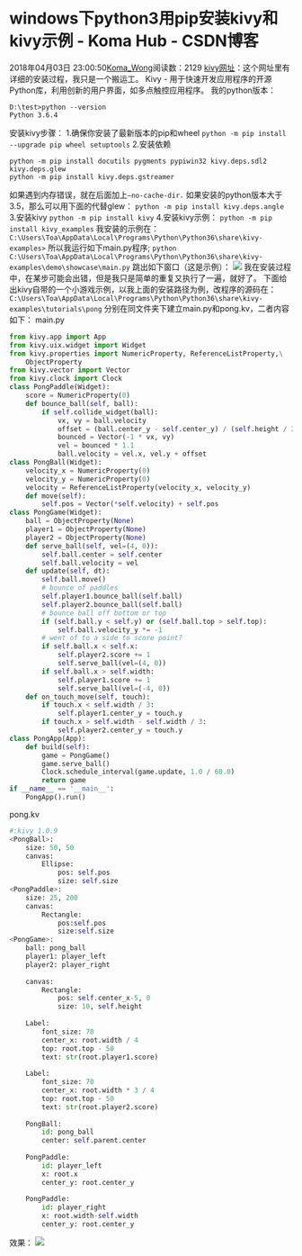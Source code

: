 # windows下python3用pip安装kivy和kivy示例 - Koma Hub - CSDN博客
2018年04月03日 23:00:50[Koma_Wong](https://me.csdn.net/Rong_Toa)阅读数：2129
[kivy网址](https://kivy.org/#home)：这个网址里有详细的安装过程，我只是一个搬运工。
Kivy - 用于快速开发应用程序的开源Python库，利用创新的用户界面，如多点触控应用程序。
我的python版本：
```
D:\test>python --version
Python 3.6.4
```
安装kivy步骤：
1.确保你安装了最新版本的pip和wheel
`python -m pip install --upgrade pip wheel setuptools`
2.安装依赖
```
python -m pip install docutils pygments pypiwin32 kivy.deps.sdl2 kivy.deps.glew
python -m pip install kivy.deps.gstreamer
```
如果遇到内存错误，就在后面加上`–no-cache-dir.`
如果安装的python版本大于3.5，那么可以用下面的代替glew：
`python -m pip install kivy.deps.angle`
3.安装kivy
`python -m pip install kivy`
4.安装kivy示例：
`python -m pip install kivy_examples`
我安装的示例在：
`C:\Users\Toa\AppData\Local\Programs\Python\Python36\share\kivy-examples>`
所以我运行如下main.py程序;
`python C:\Users\Toa\AppData\Local\Programs\Python\Python36\share\kivy-examples\demo\showcase\main.py`
跳出如下窗口（这是示例）：
![](https://img-blog.csdn.net/20180403225355856)
我在安装过程中，在某步可能会出错，但是我只是简单的重复又执行了一遍，就好了。
下面给出kivy自带的一个小游戏示例，以我上面的安装路径为例，改程序的源码在：
`C:\Users\Toa\AppData\Local\Programs\Python\Python36\share\kivy-examples\tutorials\pong`
分别在同文件夹下建立main.py和pong.kv，二者内容如下：
main.py
```python
from kivy.app import App
from kivy.uix.widget import Widget
from kivy.properties import NumericProperty, ReferenceListProperty,\
    ObjectProperty
from kivy.vector import Vector
from kivy.clock import Clock
class PongPaddle(Widget):
    score = NumericProperty(0)
    def bounce_ball(self, ball):
        if self.collide_widget(ball):
            vx, vy = ball.velocity
            offset = (ball.center_y - self.center_y) / (self.height / 2)
            bounced = Vector(-1 * vx, vy)
            vel = bounced * 1.1
            ball.velocity = vel.x, vel.y + offset
class PongBall(Widget):
    velocity_x = NumericProperty(0)
    velocity_y = NumericProperty(0)
    velocity = ReferenceListProperty(velocity_x, velocity_y)
    def move(self):
        self.pos = Vector(*self.velocity) + self.pos
class PongGame(Widget):
    ball = ObjectProperty(None)
    player1 = ObjectProperty(None)
    player2 = ObjectProperty(None)
    def serve_ball(self, vel=(4, 0)):
        self.ball.center = self.center
        self.ball.velocity = vel
    def update(self, dt):
        self.ball.move()
        # bounce of paddles
        self.player1.bounce_ball(self.ball)
        self.player2.bounce_ball(self.ball)
        # bounce ball off bottom or top
        if (self.ball.y < self.y) or (self.ball.top > self.top):
            self.ball.velocity_y *= -1
        # went of to a side to score point?
        if self.ball.x < self.x:
            self.player2.score += 1
            self.serve_ball(vel=(4, 0))
        if self.ball.x > self.width:
            self.player1.score += 1
            self.serve_ball(vel=(-4, 0))
    def on_touch_move(self, touch):
        if touch.x < self.width / 3:
            self.player1.center_y = touch.y
        if touch.x > self.width - self.width / 3:
            self.player2.center_y = touch.y
class PongApp(App):
    def build(self):
        game = PongGame()
        game.serve_ball()
        Clock.schedule_interval(game.update, 1.0 / 60.0)
        return game
if __name__ == '__main__':
    PongApp().run()
```
pong.kv
```python
#:kivy 1.0.9
<PongBall>:
    size: 50, 50 
    canvas:
        Ellipse:
            pos: self.pos
            size: self.size          
<PongPaddle>:
    size: 25, 200
    canvas:
        Rectangle:
            pos:self.pos
            size:self.size
<PongGame>:
    ball: pong_ball
    player1: player_left
    player2: player_right
    
    canvas:
        Rectangle:
            pos: self.center_x-5, 0
            size: 10, self.height
    
    Label:
        font_size: 70  
        center_x: root.width / 4
        top: root.top - 50
        text: str(root.player1.score)
        
    Label:
        font_size: 70  
        center_x: root.width * 3 / 4
        top: root.top - 50
        text: str(root.player2.score)
    
    PongBall:
        id: pong_ball
        center: self.parent.center
        
    PongPaddle:
        id: player_left
        x: root.x
        center_y: root.center_y
        
    PongPaddle:
        id: player_right
        x: root.width-self.width
        center_y: root.center_y
```
效果：
![](https://img-blog.csdn.net/20180403225818987)
